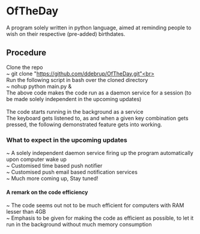 # OfTheDay
A program solely written in python language, aimed at reminding people to wish on their respective (pre-added) birthdates.

## Procedure

Clone the repo<br>
~ git clone "https://github.com/ddebrup/OfTheDay.git"<br>
<br>
Run the following script in bash over the cloned directory<br>
~ nohup python main.py &<br>
The above code makes the code run as a daemon service for a session (to be made solely independent in the upcoming updates)<br>
<br>
The code starts running in the background as a service <br>
The keyboard gets listened to, as and when a given key combination gets pressed, the following demonstrated feature gets into working.<br>

### What to expect in the upcoming updates
~ A solely independent daemon service firing up the program automatically upon computer wake up<br>
~ Customised time based push notifier<br>
~ Customised push email based notification services<br>
~ Much more coming up, Stay tuned!<br>

#### A remark on the code efficiency
~ The code seems out not to be much efficient for computers with RAM lesser than 4GB<br>
~ Emphasis to be given for making the code as efficient as possible, to let it run in the background without much memory consumption

